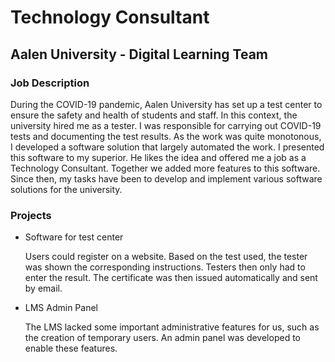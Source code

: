 # Technology Consultant

## Aalen University - Digital Learning Team

### Job Description

During the COVID-19 pandemic, Aalen University has set up a test center to ensure the safety and health of students and staff. In this context, the university hired me as a tester. I was responsible for carrying out COVID-19 tests and documenting the test results. As the work was quite monotonous, I developed a software solution that largely automated the work. I presented this software to my superior. He likes the idea and offered me a job as a Technology Consultant. Together we added more features to this software. Since then, my tasks have been to develop and implement various software solutions for the university.

### Projects

- Software for test center

  Users could register on a website. Based on the test used, the tester was shown the corresponding instructions. Testers then only had to enter the result. The certificate was then issued automatically and sent by email.

- LMS Admin Panel

  The LMS lacked some important administrative features for us, such as the creation of temporary users. An admin panel was developed to enable these features.
